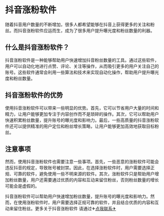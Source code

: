 # 抖音涨粉软件

随着抖音用户数量的不断增加，很多人都希望能够在抖音上获得更多的关注和粉丝。而抖音涨粉软件应运而生，成为了很多用户提升曝光度和粉丝数量的利器。

## 什么是抖音涨粉软件？
抖音涨粉软件是一种能够帮助用户快速增加抖音粉丝数量的工具。通过这些软件，用户可以自动化地进行点赞、评论、关注等操作，从而吸引更多的用户关注自己的账号。这些软件通常会利用一些算法和技术来实现自动化操作，帮助用户提升曝光度和粉丝数量。

## 抖音涨粉软件的优势
使用抖音涨粉软件可以带来一些明显的优势。首先，它可以节省用户大量的时间和精力，让用户能够更加专注于内容创作而不是琐碎的操作。其次，它可以帮助用户快速积累粉丝数量，提升账号的曝光度和影响力。最后，一些高质量的抖音涨粉软件还可以提供精准的用户定位和粉丝增长策略，让用户能够更加高效地获取目标粉丝。

## 注意事项
然而，使用抖音涨粉软件也需要注意一些事项。首先，一些恶意的涨粉软件可能会违反抖音的规定，导致账号被封禁。因此，在选择涨粉软件时，用户需要选择正规、可靠的软件，避免使用一些不明来源的软件。其次，涨粉软件只是帮助用户增加粉丝数量，用户还需要通过优质的内容和互动来留住粉丝，否则粉丝数量的增长可能会是虚假的。

抖音涨粉软件可以帮助用户快速增加粉丝数量，提升账号的曝光度和影响力。然而，在使用涨粉软件时，用户需要选择正规可靠的软件，并且结合优质的内容和互动来留住粉丝。更多关于抖音涨粉软件 请通过✈[点我联系✈](https://web.k02.cc)